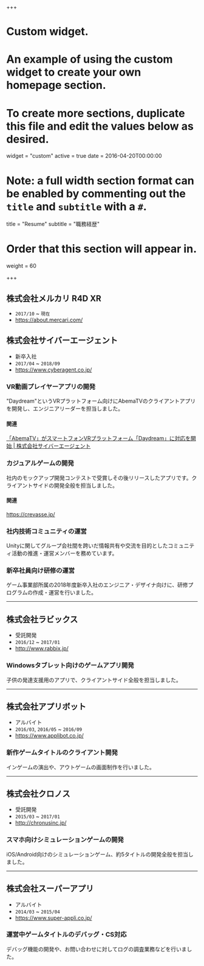 +++
# Custom widget.
# An example of using the custom widget to create your own homepage section.
# To create more sections, duplicate this file and edit the values below as desired.
widget = "custom"
active = true
date = 2016-04-20T00:00:00

# Note: a full width section format can be enabled by commenting out the `title` and `subtitle` with a `#`.
title = "Resume"
subtitle = "職務経歴"

# Order that this section will appear in.
weight = 60

+++

## 株式会社メルカリ R4D XR

- `2017/10` ~ `現在`
- https://about.mercari.com/

## 株式会社サイバーエージェント

- 新卒入社
- `2017/04` ~ `2018/09`
- https://www.cyberagent.co.jp/

### VR動画プレイヤーアプリの開発

"Daydream"というVRプラットフォーム向けにAbemaTVのクライアントアプリを開発し、エンジニアリーダーを担当しました。

#### 関連

[「AbemaTV」がスマートフォンVRプラットフォーム「Daydream」に対応を開始 | 株式会社サイバーエージェント](https://www.cyberagent.co.jp/news/detail/id=21360)


### カジュアルゲームの開発

社内のモックアップ開発コンテストで受賞しその後リリースしたアプリです。クライアントサイドの開発全般を担当しました。

#### 関連

https://crevasse.jp/

### 社内技術コミュニティの運営

Unityに関してグループ会社間を跨いだ情報共有や交流を目的としたコミュニティ活動の推進・運営メンバーを務めています。

### 新卒社員向け研修の運営

ゲーム事業部所属の2018年度新卒入社のエンジニア・デザイナ向けに、研修プログラムの作成・運営を行いました。

---

## 株式会社ラビックス

- 受託開発
- `2016/12` ~ `2017/01`
- http://www.rabbix.jp/

### Windowsタブレット向けのゲームアプリ開発

子供の発達支援用のアプリで、クライアントサイド全般を担当しました。

---

## 株式会社アプリボット

- アルバイト
- `2016/03`, `2016/05` ~ `2016/09`
- https://www.applibot.co.jp/

### 新作ゲームタイトルのクライアント開発

インゲームの演出や、アウトゲームの画面制作を行いました。

---

## 株式会社クロノス

- 受託開発
- `2015/03` ~ `2017/01`
- http://chronusinc.jp/

### スマホ向けシミュレーションゲームの開発

iOS/Android向けのシミュレーションゲーム、約5タイトルの開発全般を担当しました。

---

## 株式会社スーパーアプリ

- アルバイト
- `2014/03` ~ `2015/04`
- https://www.super-appli.co.jp/

### 運営中ゲームタイトルのデバッグ・CS対応

デバッグ機能の開発や、お問い合わせに対してログの調査業務などを行いました。
